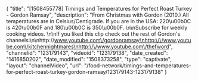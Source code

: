 {
    "title": "[1508455778] Timings and Temperatures for Perfect Roast Turkey - Gordon Ramsay",
    "description": "From Christmas with Gordon (2010.) All temperatures are in Celsius\/Centigrade. If you are in the USA: 220\u00b0C is 420\u00b0F and 180\u00b0C is 350\u00b0F. \n\nSubscribe for weekly cooking videos. \n\nIf you liked this clip check out the rest of Gordon's channels:\n\nhttp:\/\/www.youtube.com\/gordonramsay\nhttp:\/\/www.youtube.com\/kitchennightmares\nhttp:\/\/www.youtube.com\/thefword",
    "channelid": "123179143",
    "videoid": "123179138",
    "date_created": "1416850202",
    "date_modified": "1508373258",
    "type": "captivate",
    "layout": "channelVideo",
    "url": "\/food-network\/timings-and-temperatures-for-perfect-roast-turkey-gordon-ramsay\/123179143-123179138"
}